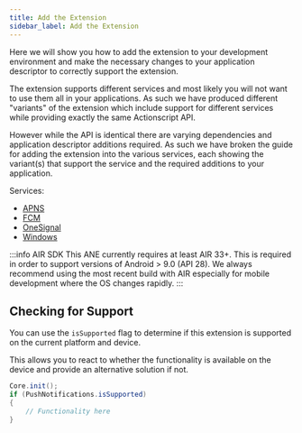 ```yaml
---
title: Add the Extension
sidebar_label: Add the Extension
---
```


Here we will show you how to add the extension to your development environment and make the necessary changes to your application descriptor to correctly support the extension.

The extension supports different services and most likely you will not want to use them all in your applications. As such we have produced different "variants" of the extension which include support for different services while providing exactly the same Actionscript API. 

However while the API is identical there are varying dependencies and application descriptor additions required. As such we have broken the guide for adding the extension into the various services, each showing the variant(s) that support the service and the required additions to your application. 

Services:

- [APNS](apple/add-the-extension.mdx)
- [FCM](firebase/add-the-extension.mdx)
- [OneSignal](onesignal/add-the-extension.mdx)
- [Windows](windows/add-the-extension.mdx)


:::info AIR SDK
This ANE currently requires at least AIR 33+. This is required in order to support versions of Android > 9.0 (API 28). We always recommend using the most recent build with AIR especially for mobile development where the OS changes rapidly.
:::






## Checking for Support

You can use the `isSupported` flag to determine if this extension is supported on the current platform and device.

This allows you to react to whether the functionality is available on the device and provide an alternative solution if not.


```actionscript
Core.init();
if (PushNotifications.isSupported)
{
	// Functionality here
}
```

